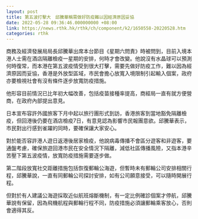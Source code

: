 ```yaml
---
layout: post
title: 第五波打擊大　邱騰華稱需做好防疫難以因經濟原因妥協
date: 2022-05-28 09:36:46.000000000 +08:00
link: https://news.rthk.hk/rthk/ch/component/k2/1650558-20220528.htm
categories: rthk
---
```


商務及經濟發展局局長邱騰華出席本台節目《星期六問責》時被問到，目前入境本港人士需在酒店隔離檢疫一星期的安排，何時才會改變。他說沒有水晶球可以預測何時復常，而本港在第五波疫情受到很大打擊，需要先做好防疫工作，難以因為經濟原因而妥協，香港是外放型區域，市民會擔心放寬入境限制引起輸入個案，政府亦要檢視社會有沒有條件逐步放寬防疫措施。

他形容目前情況已比年初大幅改善，包括疫苗接種率提高，商經局一直有就方便營商，在政府內部提出意見。

日本宣布容許外國旅客下月中起以旅行團形式到訪，香港旅客到當地豁免隔離檢疫，但回港後仍要在酒店檢疫7日，有意見認為影響市民報團意欲。邱騰華表示，市民對出行感到雀躍的同時，要確保讓大家安心。

對於能否容許港人遊日返港後居家檢疫，他說病毒傳播不會區分遊客和非遊客，要通盤考慮，確保旅遊回港市民在安全情況下隔離，減低社區傳播風險，又指本港辛苦壓下第五波疫情，放寬防疫措施需要逐步做。

第二階段放寬社交距離措施包括恢復郵輪公海遊，但暫時未有郵輪公司安排相關行程，邱騰華說，一直有同郵輪公司探討安排，如有公司願意接受，可以隨時開展行程。

但對於有人建議公海遊採取近似航班熔斷機制，有一定比例確診個案才停航，邱騰華說有保留，因為飛機航程與郵輪行程不同，防疫措施必須讓郵輪乘客放心，否則會適得其反。
